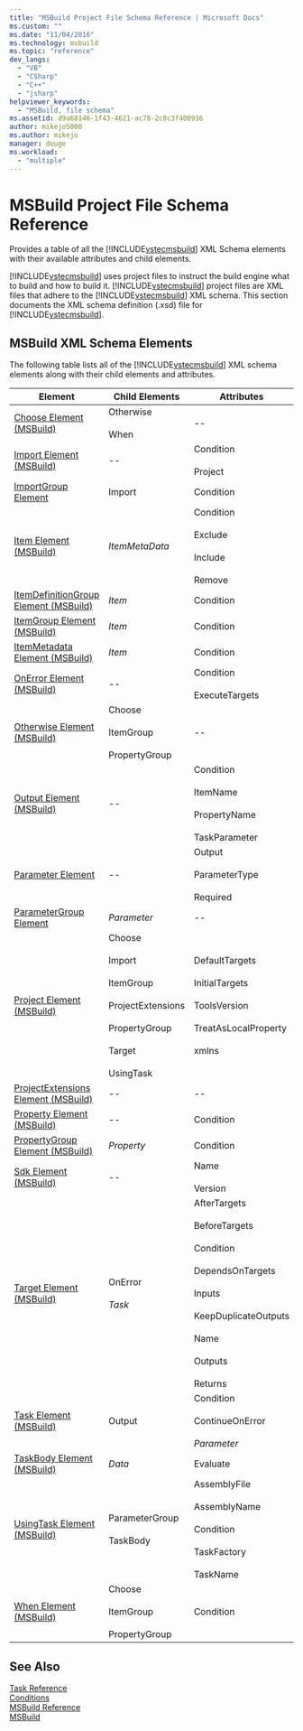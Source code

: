 ```yaml
---
title: "MSBuild Project File Schema Reference | Microsoft Docs"
ms.custom: ""
ms.date: "11/04/2016"
ms.technology: msbuild
ms.topic: "reference"
dev_langs: 
  - "VB"
  - "CSharp"
  - "C++"
  - "jsharp"
helpviewer_keywords: 
  - "MSBuild, file schema"
ms.assetid: d9a68146-1f43-4621-ac78-2c8c3f400936
author: mikejo5000
ms.author: mikejo
manager: douge
ms.workload: 
  - "multiple"
---
```

# MSBuild Project File Schema Reference
Provides a table of all the [!INCLUDE[vstecmsbuild](../extensibility/internals/includes/vstecmsbuild_md.md)] XML Schema elements with their available attributes and child elements.  
  
 [!INCLUDE[vstecmsbuild](../extensibility/internals/includes/vstecmsbuild_md.md)] uses project files to instruct the build engine what to build and how to build it. [!INCLUDE[vstecmsbuild](../extensibility/internals/includes/vstecmsbuild_md.md)] project files are XML files that adhere to the [!INCLUDE[vstecmsbuild](../extensibility/internals/includes/vstecmsbuild_md.md)] XML schema. This section documents the XML schema definition (.xsd) file for [!INCLUDE[vstecmsbuild](../extensibility/internals/includes/vstecmsbuild_md.md)].  
  
## MSBuild XML Schema Elements  
 The following table lists all of the [!INCLUDE[vstecmsbuild](../extensibility/internals/includes/vstecmsbuild_md.md)] XML schema elements along with their child elements and attributes.  
  
|Element|Child Elements|Attributes|  
|-------------|--------------------|----------------|  
|[Choose Element (MSBuild)](../msbuild/choose-element-msbuild.md)|Otherwise<br /><br /> When|--|  
|[Import Element (MSBuild)](../msbuild/import-element-msbuild.md)|--|Condition<br /><br /> Project|  
|[ImportGroup Element](../msbuild/importgroup-element.md)|Import|Condition|  
|[Item Element (MSBuild)](../msbuild/item-element-msbuild.md)|*ItemMetaData*|Condition<br /><br /> Exclude<br /><br /> Include<br /><br /> Remove|  
|[ItemDefinitionGroup Element (MSBuild)](../msbuild/itemdefinitiongroup-element-msbuild.md)|*Item*|Condition|  
|[ItemGroup Element (MSBuild)](../msbuild/itemgroup-element-msbuild.md)|*Item*|Condition|  
|[ItemMetadata Element (MSBuild)](../msbuild/itemmetadata-element-msbuild.md)|*Item*|Condition|  
|[OnError Element (MSBuild)](../msbuild/onerror-element-msbuild.md)|--|Condition<br /><br /> ExecuteTargets|  
|[Otherwise Element (MSBuild)](../msbuild/otherwise-element-msbuild.md)|Choose<br /><br /> ItemGroup<br /><br /> PropertyGroup|--|  
|[Output Element (MSBuild)](../msbuild/output-element-msbuild.md)|--|Condition<br /><br /> ItemName<br /><br /> PropertyName<br /><br /> TaskParameter|  
|[Parameter Element](../msbuild/parameter-element.md)|--|Output<br /><br /> ParameterType<br /><br /> Required|  
|[ParameterGroup Element](../msbuild/parametergroup-element.md)|*Parameter*|--|  
|[Project Element (MSBuild)](../msbuild/project-element-msbuild.md)|Choose<br /><br /> Import<br /><br /> ItemGroup<br /><br /> ProjectExtensions<br /><br /> PropertyGroup<br /><br /> Target<br /><br /> UsingTask|DefaultTargets<br /><br /> InitialTargets<br /><br /> ToolsVersion<br /><br /> TreatAsLocalProperty<br /><br /> xmlns|  
|[ProjectExtensions Element (MSBuild)](../msbuild/projectextensions-element-msbuild.md)|--|--|  
|[Property Element (MSBuild)](../msbuild/property-element-msbuild.md)|--|Condition|  
|[PropertyGroup Element (MSBuild)](../msbuild/propertygroup-element-msbuild.md)|*Property*|Condition|  
|[Sdk Element (MSBuild)](../msbuild/sdk-element-msbuild.md)|--|Name<br /><br /> Version|  
|[Target Element (MSBuild)](../msbuild/target-element-msbuild.md)|OnError<br /><br /> *Task*|AfterTargets<br /><br /> BeforeTargets<br /><br /> Condition<br /><br /> DependsOnTargets<br /><br /> Inputs<br /><br /> KeepDuplicateOutputs<br /><br /> Name<br /><br /> Outputs<br /><br /> Returns|  
|[Task Element (MSBuild)](../msbuild/task-element-msbuild.md)|Output|Condition<br /><br /> ContinueOnError<br /><br /> *Parameter*|  
|[TaskBody Element (MSBuild)](../msbuild/taskbody-element-msbuild.md)|*Data*|Evaluate|  
|[UsingTask Element (MSBuild)](../msbuild/usingtask-element-msbuild.md)|ParameterGroup<br /><br /> TaskBody|AssemblyFile<br /><br /> AssemblyName<br /><br /> Condition<br /><br /> TaskFactory<br /><br /> TaskName|  
|[When Element (MSBuild)](../msbuild/when-element-msbuild.md)|Choose<br /><br /> ItemGroup<br /><br /> PropertyGroup|Condition|  
  
## See Also  
 [Task Reference](../msbuild/msbuild-task-reference.md)   
 [Conditions](../msbuild/msbuild-conditions.md)   
 [MSBuild Reference](../msbuild/msbuild-reference.md)  
 [MSBuild](../msbuild/msbuild.md)
